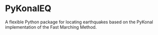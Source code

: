 # PyKonalEQ
A flexible Python package for locating earthquakes based on the PyKonal implementation of the Fast Marching Method.

